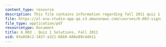 ```yaml
---
content_type: resource
description: This file contains information regarding fall 2011 quiz 1 solutions.
file: https://ol-ocw-studio-app-qa.s3.amazonaws.com/courses/6-003-signals-and-systems-fall-2011/65e858c21837a32166b9686e89c4d411_MIT6_003F11_q1_sol.pdf
file_type: application/pdf
resourcetype: Document
title: 6.003 , Quiz 1 Solutions, Fall 2011
uid: 65e858c2-1837-a321-66b9-686e89c4d411
---
```

